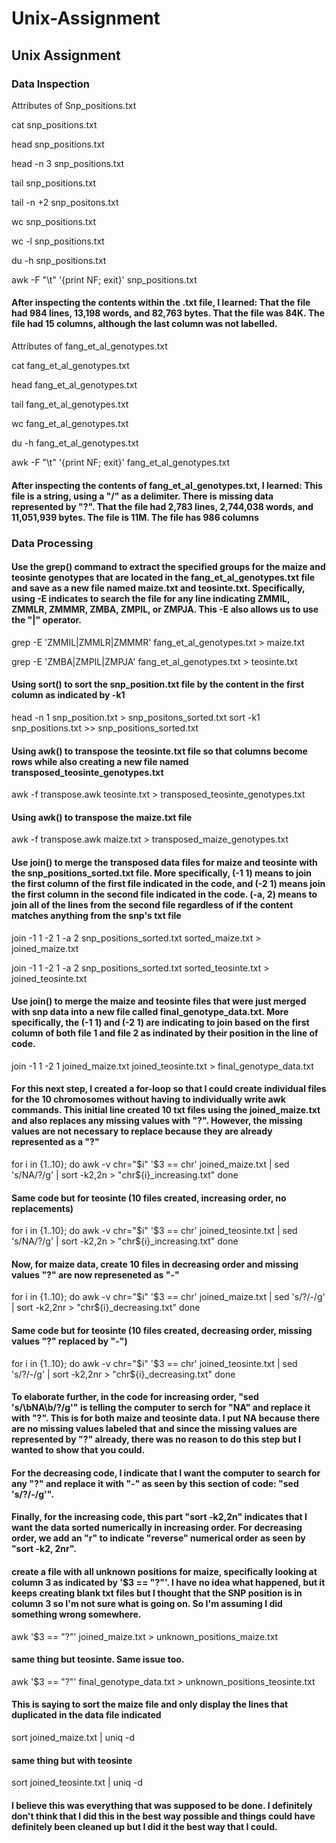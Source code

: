 # Unix-Assignment
## Unix Assignment

### Data Inspection

Attributes of Snp_positions.txt

cat snp_positions.txt

head snp_positions.txt

head -n 3 snp_positions.txt

tail snp_positions.txt

tail -n +2 snp_positons.txt

wc snp_positions.txt

wc -l snp_positions.txt

du -h snp_positions.txt

awk -F "\t" '{print NF; exit}' snp_positions.txt

#### After inspecting the contents within the .txt file, I learned: That the file had 984 lines, 13,198 words, and 82,763 bytes. That the file was 84K. The file had 15 columns, although the last column was not labelled.

Attributes of fang_et_al_genotypes.txt

cat fang_et_al_genotypes.txt

head fang_et_al_genotypes.txt

tail fang_et_al_genotypes.txt

wc fang_et_al_genotypes.txt

du -h fang_et_al_genotypes.txt

awk -F "\t" '{print NF; exit}' fang_et_al_genotypes.txt

#### After inspecting the contents of fang_et_al_genotypes.txt, I learned: This file is a string, using a "/" as a delimiter. There is missing data represented by "?". That the file had 2,783 lines, 2,744,038 words, and 11,051,939 bytes. The file is 11M. The file has 986 columns

### Data Processing

#### Use the grep() command to extract the specified groups for the maize and teosinte genotypes that are located in the fang_et_al_genotypes.txt file and save as a new file named maize.txt and teosinte.txt. Specifically, using -E indicates to search the file for any line indicating ZMMIL, ZMMLR, ZMMMR, ZMBA, ZMPIL, or ZMPJA. This -E also allows us to use the "|" operator.

grep -E 'ZMMIL|ZMMLR|ZMMMR' fang_et_al_genotypes.txt > maize.txt

grep -E 'ZMBA|ZMPIL|ZMPJA' fang_et_al_genotypes.txt > teosinte.txt

#### Using sort() to sort the snp_position.txt file by the content in the first column as indicated by -k1
head -n 1 snp_position.txt > snp_positons_sorted.txt
sort -k1 snp_positions.txt >> snp_positions_sorted.txt

#### Using awk() to transpose the teosinte.txt file so that columns become rows while also creating a new file named transposed_teosinte_genotypes.txt

awk -f transpose.awk teosinte.txt > transposed_teosinte_genotypes.txt

#### Using awk() to transpose the maize.txt file

awk -f transpose.awk maize.txt > transposed_maize_genotypes.txt

#### Use join() to merge the transposed data files for maize and teosinte with the snp_positions_sorted.txt file. More specifically, (-1 1) means to join the first column of the first file indicated in the code, and (-2 1) means join the first column in the second file indicated in the code. (-a, 2) means to join all of the lines from the second file regardless of if the content matches anything from the snp's txt file

join -1 1 -2 1 -a 2 snp_positions_sorted.txt sorted_maize.txt > joined_maize.txt

join -1 1 -2 1 -a 2 snp_positions_sorted.txt sorted_teosinte.txt > joined_teosinte.txt

#### Use join() to merge the maize and teosinte files that were just merged with snp data into a new file called final_genotype_data.txt. More specifically, the (-1 1) and (-2 1) are indicating to join based on the first column of both file 1 and file 2 as indinated by their position in the line of code.

join -1 1 -2 1 joined_maize.txt joined_teosinte.txt > final_genotype_data.txt

#### For this next step, I created a for-loop so that I could create individual files for the 10 chromosomes without having to individually write awk commands. This initial line created 10 txt files using the joined_maize.txt and also replaces any missing values with "?". However, the missing values are not necessary to replace because they are already represented as a "?"

for i in {1..10}; do
    awk -v chr="$i" '$3 == chr' joined_maize.txt | sed 's/NA/?/g' | sort -k2,2n > "chr${i}_increasing.txt"
done

#### Same code but for teosinte (10 files created, increasing order, no replacements)

for i in {1..10}; do
    awk -v chr="$i" '$3 == chr' joined_teosinte.txt | sed 's/NA/?/g' | sort -k2,2n > "chr${i}_increasing.txt"
done

#### Now, for maize data, create 10 files in decreasing order and missing values "?" are now represeneted as "-"

for i in {1..10}; do
    awk -v chr="$i" '$3 == chr' joined_maize.txt | sed 's/?/-/g' | sort -k2,2nr > "chr${i}_decreasing.txt"
done

#### Same code but for teosinte (10 files created, decreasing order, missing values "?" replaced by "-")

for i in {1..10}; do
    awk -v chr="$i" '$3 == chr' joined_teosinte.txt | sed 's/?/-/g' | sort -k2,2nr > "chr${i}_decreasing.txt"
done

#### To elaborate further, in the code for increasing order, "sed 's/\bNA\b/?/g'" is telling the computer to serch for "NA" and replace it with "?". This is for both maize and teosinte data. I put NA because there are no missing values labeled that and since the missing values are represented by "?" already, there was no reason to do this step but I wanted to show that you could.
#### For the decreasing code, I indicate that I want the computer to search for any "?" and replace it with "-" as seen by this section of code: "sed 's/?/-/g'".
#### Finally, for the increasing code, this part "sort -k2,2n" indicates that I want the data sorted numerically in increasing order. For decreasing order, we add an "r" to indicate "reverse" numerical order as seen by "sort -k2, 2nr".

#### create a file with all unknown positions for maize, specifically looking at column 3 as indicated by '$3 == "?"'. I have no idea what happened, but it keeps creating blank txt files but I thought that the SNP position is in column 3 so I'm not sure what is going on. So I'm assuming I did something wrong somewhere.
awk '$3 == "?"' joined_maize.txt > unknown_positions_maize.txt

#### same thing but teosinte. Same issue too.
awk '$3 == "?"' final_genotype_data.txt > unknown_positions_teosinte.txt

#### This is saying to sort the maize file and only display the lines that duplicated in the data file indicated
sort joined_maize.txt | uniq -d

#### same thing but with teosinte
sort joined_teosinte.txt | uniq -d

#### I believe this was everything that was supposed to be done. I definitely don't think that I did this in the best way possible and things could have definitely been cleaned up but I did it the best way that I could.








